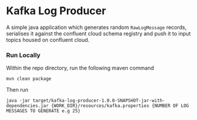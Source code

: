 # Kafka Log Producer

A simple java application which generates random `RawLogMessage` records, serialises it against the confluent
 cloud schema registry and push it to input topics housed on confluent cloud.

### Run Locally

Within the repo directory, run the following maven command
```
mvn clean package
```
Then run
```
java -jar target/kafka-log-producer-1.0.0-SNAPSHOT-jar-with-dependencies.jar {WORK_DIR}/resources/kafka.properties {NUMBER OF LOG MESSAGES TO GENERATE e.g 25}  
```